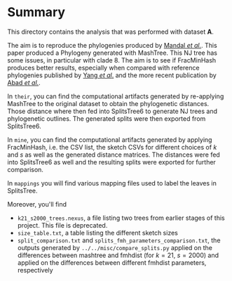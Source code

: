 # Summary

This directory contains the analysis that was performed with dataset **A**.

The aim is to reproduce the phylogenies produced by [Mandal _et
al._](https://www.frontiersin.org/journals/microbiology/articles/10.3389/fmicb.2022.806398/full).
This paper produced a Phylogeny generated with MashTree. This NJ tree has some
issues, in particular with clade 8. The aim is to see if FracMinHash produces
better results, especially when compared with reference phylogenies published by
[Yang _et
al_.](https://imafungus.biomedcentral.com/articles/10.5598/imafungus.2017.08.02.09)
and the more recent publication by [Abad _et
al._](https://www.ingentaconnect.com/content/wfbi/sim/2023/00000106/00000001/art00006;jsessionid=1k7qsx2bi06cd.x-ic-live-03).

In `their`, you can find the computational artifacts generated by re-applying
MashTree to the original dataset to obtain the phylogenetic distances. Those
distance where then fed into SplitsTree6 to generate NJ trees and phylogenetic
outlines. The generated splits were then exported from SplitsTree6.

In `mine`, you can find the computational artifacts generated by applying
FracMinHash, i.e. the CSV list, the sketch CSVs for different choices of $k$ and
$s$ as well as the generated distance matrices. The distances were fed into
SplitsTree6 as well and the resulting splits were exported for further comparison.

In `mappings` you will find various mapping files used to label the leaves in
SplitsTree.

Moreover, you'll find 
- `k21_s2000_trees.nexus`, a file listing two trees from earlier stages of this
  project. This file is deprecated.
- `size_table.txt`, a table listing the different sketch sizes
- `split_comparison.txt` and `splits_fmh_parameters_comparison.txt`, the outputs
  generated by `../../misc/compare_splits.py` applied on the differences between
  mashtree and fmhdist (for $k=21$, $s=2000$) and applied on the differences
  between different fmhdist parameters, respectively
